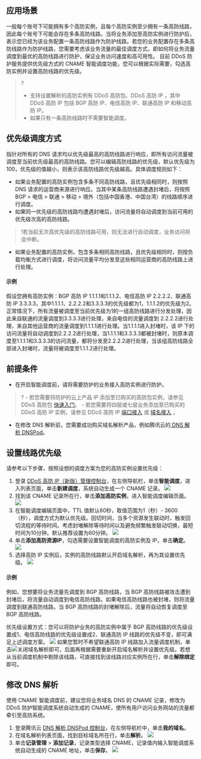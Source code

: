 ## 应用场景
一般每个账号下可能拥有多个高防实例，且每个高防实例至少拥有一条高防线路，因此每个账号下可能会存在多条高防线路。当将业务添加至高防实例进行防护后，表示您已经为该业务配置一条高防线路作为防护线路。若您的业务配置存在多条高防线路作为防护线路，您需要考虑该业务流量的最佳调度方式，即如何将业务流量调度到最优的高防线路进行防护，保证业务访问速度和高可用性。
目前 DDoS 防护服务提供优先级方式的 CNAME 智能调度功能，您可以根据实际需要，勾选高防实例并设置高防线路的优先级。
>?
>- 支持设置解析的高防实例有 DDoS 高防包、DDoS 高防 IP ，其中 DDoS 高防 IP 包括 BGP 高防 IP、电信高防 IP、联通高防 IP 和移动高防 IP。
>- 如果只有一条高防线路时不需要智能调度。

## 优先级调度方式
指针对所有的 DNS 请求均以优先级最高的高防线路进行响应，即所有访问流量被调度至当前优先级最高的高防线路。您可以编辑高防线路的优先级，默认优先级为100，优先级的值越小，则表示该高防线路优先级越高。具体调度规则如下：
- 如果业务配置的高防实例包含多条不同高防线路，且优先级相同时，则按照 DNS 请求的运营商来源进行响应。当其中某条高防线路遭遇封堵后，将按照 BGP > 电信 > 联通 > 移动 > 境外（包括中国香港、中国台湾）的线路顺序进行调度。
- 如果同一优先级的高防线路均遭遇封堵后，访问流量将自动调度到当前可用的优先级次高的高防线路。
>!若当前无次高优先级的高防线路可用，则无法进行自动调度，业务访问将会中断。
- 如果业务配置的高防实例，包含多条相同高防线路，且优先级相同时，则按负载均衡方式进行调度，将访问流量平均分发至这些相同运营商的高防线路上进行处理。

#### 示例
假设您拥有高防实例：BGP 高防 IP 1.1.1.1和1.1.1.2、电信高防 IP 2.2.2.2、联通高防 IP 3.3.3.3，其中1.1.1.1、2.2.2.2和3.3.3.3的优先级都为1，1.1.1.2的优先级为2。正常情况下，所有流量被调度至当前优先级为1的一组高防线路进行分发处理，因此来自联通的流量调度到3.3.3.3进行处理，来自电信的流量调度到 2.2.2.2进行处理，来自其他运营商的流量调度到1.1.1.1进行处理。当1.1.1.1进入封堵时，该 IP 下的访问流量将自动调度到2.2.2.2进行处理，当1.1.1.1和3.3.3.3都被封堵时，则原本调度至1.1.1.1和3.3.3.3的访问流量，都将分发至2.2.2.2进行处理，当该组高防线路全部进入封堵时，流量将被调度至1.1.1.2进行处理。
## 前提条件
- 在开启智能调度前，请将需要防护的业务接入高防实例进行防护。
>?
	- 若您需要将防护的云上产品 IP 添加至已购买的高防包实例，请参见 DDoS 高防包 [快速入门](https://cloud.tencent.com/document/product/1021/43898)。
	- 若您需要将四层或七层业务添加至已购买的 DDoS 高防 IP 实例，请参见  DDoS 高防 IP [端口接入](https://cloud.tencent.com/document/product/1014/44105) 或 [域名接入](https://cloud.tencent.com/document/product/1014/44106) 。


- 在修改 DNS 解析前，您需要成功购买域名解析产品，例如腾讯云的[ DNS 解析 DNSPod](https://cloud.tencent.com/document/product/302/2589)。

## 设置线路优先级
请参考以下步骤，按照设想的调度方案为您的高防实例设置优先级：
1. 登录 [DDoS 高防 IP（新版）管理控制台](https://console.cloud.tencent.com/ddos/antiddos-advanced/overview)，在左侧导航栏，单击**智能调度**，进入列表页面，单击**新建调度**，系统自动生成一个 CNAME 记录。
![](https://main.qcloudimg.com/raw/a784c3127a33a10fa6eed82e5cf10497.png)
2. 找到该 CNAME 记录所在行，单击**添加高防实例**，进入智能调度编辑页面。
![](https://main.qcloudimg.com/raw/1513c21da0963ab2a82fbf9aaa94f900.png)
3. 在智能调度编辑页面中，TTL 值默认60秒，取值范围为1（秒）- 3600（秒），调度方式为默认优先级。回切时间，当多个资源发生联动时，触发回切流程的等待时间。考虑封堵解除等待时间以及避免频繁触发联动切换，最短时间为10分钟。默认推荐设置为60分钟。
![](https://qcloudimg.tencent-cloud.cn/raw/6bef7fbafb64d107c6d2f8635590a8dc.png)
4. 单击**添加高防资源IP**，勾选需要设置智能调度的高防实例及 IP，单击**确定**。
![](https://qcloudimg.tencent-cloud.cn/raw/ecb82774252cb92fc2badf3d86764bd1.png)
5. 选择高防 IP 实例后，实例的高防线路默认开启域名解析，再为其设置优先级。
![](https://qcloudimg.tencent-cloud.cn/raw/2a7d2aaf8453bc0e122fb637f112f846.png)

#### 示例
例如，您想要将业务流量先调度到 BGP 高防线路，当 BGP 高防线路被攻击遭到封堵后，将流量自动调度到电信高防线路。如果电信高防线路也被封堵，则将流量调度到联通高防线路。当 BGP 高防线路的封堵解除后，流量将自动恢复调度至 BGP 高防线路。

优先级设置方式：您可以将防护业务的高防实例中属于 BGP 高防线路的优先级设置成1、电信高防线路的优先级设置成2、联通高防 IP 线路的优先级不变，即可满足上述调度方案。
![](https://main.qcloudimg.com/raw/d5a2e5c8c7ffc55d58280446a4ffe44b.png)
如果您暂时不希望联通高防 IP 线路加入流量调度机制，单击<img src="https://main.qcloudimg.com/raw/5a5d700ec3e79ad7e0e6f50d4f440b02.png" style = "margin:0;">关闭域名解析即可，后面再根据需要重新开启域名解析并设置优先级。若想从当前调度机制中剔除该线路，可直接找到该线路对应实例所在行，单击**解除绑定**即可。

## 修改 DNS 解析
使用 CNAME 智能调度前，建议您将业务域名 DNS 的 CNAME 记录，修改为 DDoS 防护智能调度系统自动生成的 CNAME，使所有用户访问业务网站的流量都牵引至高防系统。
1. 登录腾讯云 [DNS 解析 DNSPod 控制台](https://console.cloud.tencent.com/cns)，在左侧导航栏中，单击**我的域名**。
2. 在域名解析列表页面，找到目标域名所在行，单击**解析**。
![](https://main.qcloudimg.com/raw/31e86278ecfc0dde46f345edebd531b6.png)
2. 单击**记录管理** > **添加记录**，记录类型选择 CNAME，记录值内输入智能调度系统自动生成的 CNAME 地址，单击**保存**。
![](https://main.qcloudimg.com/raw/b81a09f5f526341cc74513d41ae45ef4.png)
